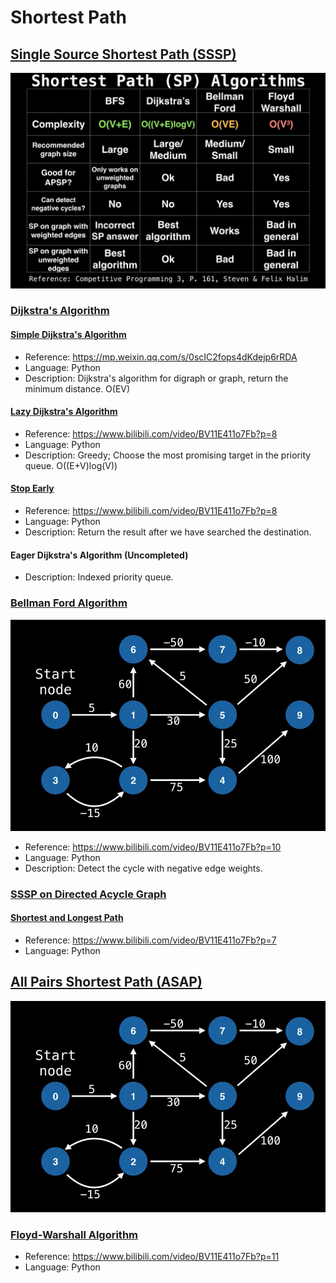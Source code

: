 # Shortest Path

## [Single Source Shortest Path (SSSP)](./single_source_shortest_path)

![Compare](https://github.com/Gxs16/Learn-Optimization/blob/master/graph_theory/shortest_path/compare.png)

### [Dijkstra's Algorithm](./single_source_shortest_path/dijkstra)

#### [Simple Dijkstra's Algorithm](./single_source_shortest_path/dijkstra/simple_Dijkstra_algorithm.py)

* Reference: <https://mp.weixin.qq.com/s/0scIC2fops4dKdejp6rRDA>
* Language: Python
* Description: Dijkstra's algorithm for digraph or graph, return the minimum distance. O(EV)

#### [Lazy Dijkstra's Algorithm](./single_source_shortest_path/dijkstra/lazy_Dijkstra_algorithm.py)

* Reference: <https://www.bilibili.com/video/BV11E411o7Fb?p=8>
* Language: Python
* Description: Greedy; Choose the most promising target in the priority queue. O((E+V)log(V))

#### [Stop Early](./single_source_shortest_path/dijkstra/stop_early.py)

* Reference: <https://www.bilibili.com/video/BV11E411o7Fb?p=8>
* Language: Python
* Description: Return the result after we have searched the destination.

#### Eager Dijkstra's Algorithm (Uncompleted)

* Description: Indexed priority queue.

### [Bellman Ford Algorithm](./single_source_shortest_path/Bellman_Ford_algorithm/BF_algorithm.py)

![Example](https://github.com/Gxs16/Learn-Optimization/blob/master/graph_theory/shortest_path/single_source_shortest_path/Bellman_Ford_algorithm/BF_algo.png)

* Reference: <https://www.bilibili.com/video/BV11E411o7Fb?p=10>
* Language: Python
* Description: Detect the cycle with negative edge weights.

### [SSSP on Directed Acycle Graph](./single_source_shortest_path/sssp_on_directed_acycle_graph)

#### [Shortest and Longest Path](./single_source_shortest_path/sssp_on_directed_acycle_graph/shortest_longest_path_on_DAG.py)

* Reference: <https://www.bilibili.com/video/BV11E411o7Fb?p=7>
* Language: Python

## [All Pairs Shortest Path (ASAP)](./all_pairs_shortest_path)

![Example](https://github.com/Gxs16/Learn-Optimization/blob/master/graph_theory/shortest_path/single_source_shortest_path/Bellman_Ford_algorithm/BF_algo.png)

### [Floyd-Warshall Algorithm](./all_pairs_shortest_path/Floyd_Warshall.py)

* Reference: <https://www.bilibili.com/video/BV11E411o7Fb?p=11>
* Language: Python
